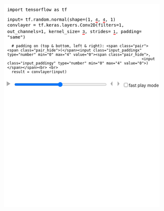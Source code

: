 <style>
  svg {
      #border: 1px solid black;
  }
  .matrix {
      font-family: sans-serif;
      transition: all 700ms ease-in-out;
  }
  .cell rect {
      fill:white;stroke-width:1;stroke:rgb(0,0,0)
  }
  .padding rect {
      stroke: rgba(0, 0, 0, 0.25);
  }
  .padding text {
      fill: lightgray;
  }
  .highlight1 {
      fill:none;stroke-width:4;stroke: rgb(236, 58, 58);stroke-dasharray:10,5;
  }
  .highlight2 {
      fill:rgba(229, 132, 66, 0.25);stroke-width:5;stroke: rgb(229, 132, 66);
  }
  .highlight3 {
      fill:rgba(236, 58, 58, 0.25);stroke-width:2;stroke: rgb(236, 58, 58);;
  }
  .title {
      text-anchor: middle;
  }
  .button_play {
      display: inline-block;
      background: none;
      border: none;
      position: relative;
      top: -3px;
  }
  .button_play path {
      fill: darkgray;
  }
  .button_play:hover path {
      fill: rgb(236, 58, 58);
  }
  .display_vis_input input:not(:hover)::-webkit-outer-spin-button,
  .display_vis_input input:not(:hover)::-webkit-inner-spin-button {
      -webkit-appearance: none;
      margin: 0;
  }
  .display_vis_input input:not(:hover)[type=number] {
      -moz-appearance:textfield;
      width: 1ch;
      margin-right: 0px;
      z-index: 0;
  }
  .display_vis_input input[type=number] {
      width: 4ch;
      border: 0px;
      margin-right: -3ch;
      z-index: 6;
      display: inline-block;
      position: relative;
      padding: 0;
      border-bottom: 2px solid red;
      background: white;
      color: black
  }
  .display_vis_input .pair {
      display: inline-block;
      white-space:nowrap;
          position: relative;
  }
  .display_vis_input .pair .pair_hide {
      max-width: 4em;
      transition: max-width 1s ease-in;
      display: inline-block;
      overflow: hidden;
      position: relative;
      top: 5px;
  }
  .pair:not(:hover) .pair_hide {
      max-width: 0;
  }
  .pairX .pair_hide {
      max-width: 4em;
      transition: max-width 1s ease-in;
  }
  /* Dropdown Button */
  .dropbtn {
    border-bottom: 2px solid red;
  }
  /* The container <div> - needed to position the dropdown content */
  .dropdown {
    position: relative;
    display: inline-block;
  }
  /* Dropdown Content (Hidden by Default) */
  .dropdown-content {
    display: none;
    position: absolute;
    background-color: #f1f1f1;
    min-width: 160px;
    box-shadow: 0px 8px 16px 0px rgba(0,0,0,0.2);
    z-index: 1;
  }
  /* Links inside the dropdown */
  .dropdown-content a {
    color: black;
    padding: 5px 2px;
    text-decoration: none;
    display: block;
  }
  /* Change color of dropdown links on hover */
  .dropdown-content a:hover {background-color: #ddd;}
  /* Show the dropdown menu on hover */
  .dropdown:hover .dropdown-content {display: block;}
</style>
<script src="https://d3js.org/d3.v3.min.js" charset="utf-8" > </script>
<div id="animation_conv_padding" style="background: white">
  <div class="display_vis_input language-python" style="font-family: monospace; color: black; padding: 10px;">
      <!-- padding -->
      import tensorflow as tf <br><br>
      input= tf.random.normal(shape=(1<input class="input_matrixz" type="hidden" min="1" max="3" value="1">, <input class="input_matrixx" type="number" min="3" max="5" value="4">, <input class="input_matrixy" type="number" min="3" max="5" value="4">, 1)<br>
      convlayer = tf.keras.layers.Conv2D(filters=1<input class="input_matrixzB" type="hidden" min="1" max="3" value="1">, out_channels=1<input class="input_filterz" type="hidden" min="1" max="3" value="1">,
      kernel_size= <span class="pair"><span class="pair_hide">(</span><input class="input_filterx" type="number" min="2" max="7" value="3"><span class="pair_hide">,
                                                                      <input class="input_filtery" type="number" min="2" max="7" value="3">)</span></span>,
      strides= <span class="pair"><span class="pair_hide">(</span><input class="input_stridex" type="number" min="1" max="2" value="1"><span class="pair_hide">,
                                                                <input class="input_stridey" type="number" min="1" max="2" value="1">)</span></span>,
      padding= "same") <br>

      # padding on (top & bottom, left & right): <span class="pair"><span class="pair_hide">(</span><input class="input_paddingx" type="number" min="0" max="4" value="0"><span class="pair_hide">,
                                                                 <input class="input_paddingy" type="number" min="0" max="4" value="0">)</span></span><br> <br>
      result = convlayer(input)
  </div>
      <button class="button_play play"><svg width="15" height="15" viewbox="0 0 10 10"><path d="M 1.5,0 9.5,5 1.5,10 z"/></svg></button>
  <button class="button_play pause" style="display: none"><svg width="15" height="15" viewbox="0 0 10 10"><path d="M 0,0 4,0 4,10, 0,10 z"/><path d="M 6,0 10,0 10,10, 6,10 z"/></svg></button>
  <input type="range" min="1" max="100" value="50" class="slider" style="width: 300px; display: inline-block">
  <button class="button_play left"><svg width="7" height="15" viewbox="0 0 4 10"><path d="M 0,5 4,0 4,10 z"/></svg></button>
  <button class="button_play right"><svg width="7" height="15" viewbox="0 0 4 10"><path d="M 0,0 4,5 0,10 z"/></svg></button>
  <input type="checkbox" class="play_fast">fast play mode
  <br/>
  <svg height="0" width="0">
      <defs>
  <marker id="arrowhead" markerWidth="10" markerHeight="7"
  refX="0" refY="1.5" orient="auto" fill="rgb(236, 58, 58)">
    <polygon points="0 0, 4 1.5, 0 3" />
  </marker>
</defs>
  </svg>
  <svg class="image" height="460" width="600">
  </svg>
</div>
<script>
  (function() {
  var dom_target = document.getElementById("animation_conv_padding")
  const divmod = (x, y) => [Math.floor(x / y), x % y];
  var svg = d3.select(dom_target).select(".image")
  var box_s = 50;
  var box_z = 10;
  var show_single_elements = true;
  var group_func = undefined;
  function mulberry32(a) {
      return function() {
        var t = a += 0x6D2B79F5;
        t = Math.imul(t ^ t >>> 15, t | 1);
        t ^= t + Math.imul(t ^ t >>> 7, t | 61);
        return ((t ^ t >>> 14) >>> 0) / 4294967296;
      }
  }
  function numberGenerator(seed, max, digits) {
      var random = mulberry32(seed)
      return () => parseFloat((random() * max).toFixed(digits));
  }
  window.numberGenerator = numberGenerator
  window.mulberry32 = mulberry32
  function generateMatrix2(number, dims) {
      var res = [];
      for (var i = 0; i < dims[0]; i++) {
          if(dims.length == 1)
              res.push(number())
          else
              res.push(generateMatrix2(number, dims.slice(1)));
      }
      return res
  }
  window.generateMatrix2 = generateMatrix2
  function addPadding(matrix, paddingx, paddingy) {
      matrix = JSON.parse(JSON.stringify(matrix));
      var ly = matrix.length; var lx = matrix[0].length;
      for (var i = 0; i < ly; i++) {
          for(var p = 0; p < paddingx; p++) {
              matrix[i].splice(0, 0, 0);
              matrix[i].splice(matrix[i].length, 0, 0);
          }
      }
      for(var p = 0; p < paddingy; p++) {
          matrix.splice(0, 0, []);
          matrix.splice(matrix.length, 0, []);
          for (var i = 0; i < lx + paddingx * 2; i++) {
              matrix[0].push(0);
              matrix[matrix.length - 1].push(0);
          }
      }
      matrix.paddingx = paddingx;
      matrix.paddingy = paddingy;
      return matrix;
  }
  var stride_x = 1;
  var stride_y = 1;
  function convolve(matrix, filter) {
      var ress = [];
      for(var zz = 0; zz < filter.length; zz++) {
          var res = [];
          for (var i = 0; i < parseInt((matrix[0].length - filter[0][0].length + stride_y) / stride_y); i++) {
              res.push([]);
              for (var j = 0; j < parseInt((matrix[0][0].length - filter[0][0][0].length + stride_x) / stride_x); j++) {
                  var answer = 0;
                  var text = "";
                  for (var ii = 0; ii < filter[0][0].length; ii++) {
                      for (var jj = 0; jj < filter[0][0][0].length; jj++) {
                          for (var z = 0; z < matrix.length; z++) {
                              answer += matrix[z][i * stride_y + ii][j * stride_x + jj] * filter[zz][z][ii][jj];
                              text +=matrix[z][i * stride_y + ii][j * stride_x + jj] + "*" + filter[zz][z][ii][jj]+"+";
                          }
                      }
                  }
                  console.log(i, j, text, "=", answer)
                  res[res.length - 1].push(answer.toFixed(1))
              }
          }
          ress.push(res)
      }
      return ress;
  }
  function pool(matrix, filter, func) {
      var res = [];
      for (var i = 0; i < parseInt((matrix.length - filter.length + stride_y) / stride_y); i++) {
          res.push([]);
          for (var j = 0; j < parseInt((matrix[0].length - filter[0].length + stride_x) / stride_x); j++) {
              var answer = [];
              for(var ii = 0; ii < filter.length; ii++) {
                  for(var jj = 0; jj < filter[0].length; jj++) {
                      answer.push(matrix[i* stride_y + ii][j* stride_x + jj]);
                  }
              }
              if(func == "max")
                  res[res.length-1].push(Math.max(...answer))
              else {
                  var sum = 0;
                  for( var ii = 0; ii < answer.length; ii++)
                      sum += answer[ii]; //don't forget to add the base
                  var avg = sum/answer.length;
                  res[res.length-1].push(parseFloat(avg.toFixed(1)));
              }
          }
      }
      return res;
  }
  class Matrix {
      constructor(x, y, matrix, title) {
          this.g = svg.append("g").attr("class", "matrix").attr("transform", `translate(${x}, ${y})`);
          for(var z = 0; z < matrix.length; z++) {
              var gg = this.g.append("g").attr("class", "matrix_layer").attr("transform", `translate(${- z*box_z}, ${+ z*box_z})`);
              for (var j = 0; j < matrix[0].length; j++) {
                  for (var i = 0; i < matrix[0][0].length; i++) {
                      var element = gg.append("g").attr("class", "cell").attr("transform", `translate(${i * box_s}, ${j * box_s})`);
                      var rect = element.append("rect")
                          .attr("class", "number")
                          .attr("x", -box_s / 2 + "px")
                          .attr("y", -box_s / 2 + "px")
                          .attr("width", box_s + "px")
                          .attr("height", box_s + "px")
                      if (i < matrix.paddingx || j < matrix.paddingy || i > matrix[0][0].length - matrix.paddingx - 1 || j > matrix[0].length - matrix.paddingy - 1)
                          element.attr("class", "cell padding")
                      element.append("text").text(matrix[z][j][i]).attr("text-anchor", "middle").attr("alignment-baseline", "center").attr("dy", "0.3em")
                  }
              }
              gg.append("rect").attr("class", "highlight3")
              gg.append("rect").attr("class", "highlight1")
              gg.append("rect").attr("class", "highlight2")
          }
          this.arrow = gg.append("line").attr("transform", `translate(${(-0.5)*box_s}, ${(-0.5+filter.length/2)*box_s})`).attr("marker-end", "url(#arrowhead)").attr("x1", 0).attr("y1", 0).attr("x2", 50).attr("y2", 0)
              .attr("stroke", "#000").attr("stroke-width", 8).attr("stroke", "rgb(236, 58, 58)").style("opacity", 0)
          gg.append("text").attr("class", "title").text(title)
              .attr("x", (matrix[0][0].length/2-0.5)*box_s+"px")
              .attr("y", (matrix[0].length)*box_s+"px")
              .attr("dy", "0em")
          this.highlight2_hidden = true
      }
      setHighlight1(i, j, w, h) {
          if(this.old_i == i && this.old_j == j && this.old_w == w)
              return
          if(i == this.old_i+stride_x || j == this.old_j+stride_y) {
              if (this.old_j == j)
                  this.arrow.attr("x1", this.old_i * box_s).attr("y1", j * box_s)
                      .attr("x2", i * box_s - 30).attr("y2", j * box_s).attr("transform", `translate(${(-0.5) * box_s}, ${(-0.5 + h / 2) * box_s})`)
              else
                  this.arrow.attr("x1", i * box_s).attr("y1", this.old_j * box_s)
                      .attr("x2", i * box_s).attr("y2", j * box_s - 30).attr("transform", `translate(${(-0.5 + w / 2) * box_s}, ${(-0.5) * box_s})`)
              this.arrow.transition().style("opacity", 1)
                  .transition()
                  .duration(1000)
                  .style("opacity", 0)
          }
          this.old_i = i; this.old_j = j; this.old_w = w;
          this.g.selectAll(".highlight1")
              .style("fill", "rgba(236, 58, 58, 0)")
              .transition()
              .duration(1000)
              .attr("x", (-box_s/2+i*box_s)+"px").attr("y", (-box_s/2+j*box_s)+"px")
              .attr("width", box_s*w+"px")
              .attr("height", box_s*h+"px")
              .style("fill", "rgba(236, 58, 58, 0.25)")
          this.g.selectAll(".highlight3")
              .style("opacity", 1)
              .transition()
              .duration(1000)
              .style("opacity", 0)
          this.g.selectAll(".highlight3")
              .transition()
              .delay(900)
              .duration(0)
              .attr("x", (-box_s/2+i*box_s)+"px").attr("y", (-box_s/2+j*box_s)+"px")
              .attr("width", box_s*w+"px")
              .attr("height", box_s*h+"px")
  //            .style("opacity", 1)
      }
      setHighlight2(i, j, w, h) {
          if(this.highlight2_hidden == true) {
              this.g.selectAll(".highlight2")
              .attr("x", (-box_s/2+i*box_s)+"px").attr("y", (-box_s/2+j*box_s)+"px")
              .attr("width", box_s*w+"px")
              .attr("height", box_s*h+"px")
              .transition()
              .duration(1000)
              .style("opacity", 1)
              this.highlight2_hidden = false
              return
          }
          this.g.selectAll(".highlight2")
              .transition()
              .duration(1000)
              .attr("x", (-box_s/2+i*box_s)+"px").attr("y", (-box_s/2+j*box_s)+"px")
              .attr("width", box_s*w+"px")
              .attr("height", box_s*h+"px");
      }
      hideHighlight2() {
          this.highlight2_hidden = true
          this.g.selectAll(".highlight2")
              .transition()
              .duration(1000)
              .style("opacity", 0)
      }
  }
  class Calculation {
      constructor(x, y, matrix, title) {
          this.g = svg.append("g").attr("class", "matrix").attr("transform", `translate(${x}, ${y})`)
          this.g.append("text").text(title).attr("dy", "-1.5em").attr("dx", "2em")
          this.g = this.g.append("text")
          for (var j in matrix) {
              for (var i in matrix[j]) {
                  var element = this.g;
                  var a = element.append("tspan")
                      .text(i+"·"+j)
                  if(i == 0 && j > 0)
                      a.attr("dy", "1.5em").attr("x", 0)
                  if(i == matrix[0].length - 1 && j == matrix.length - 1) {
                      a = element.append("tspan")
                      .attr("dy", "1.5em").attr("x", 0)
                      .text(" = 12 ")
                  }
                  else {
                      a = element.append("tspan")
                          .text(" + ")
                  }
              }
          }
      }
      setText(i, text) {
          d3.select(this.g.selectAll("tspan")[0][i*2]).text(text)
      }
      hideAll() {
          this.g.selectAll("tspan")
              .attr("fill", "white")
      }
      setHighlight1(i) {
          this.g.selectAll("tspan")
              .transition()
              .duration(1000)
              .attr("fill",
              (d, ii) => ii==i*2 ? "rgb(229, 132, 66)" : ii> i*2 ? "white" : "black")
      }
  }
  class CalculationPool {
      constructor(x, y, matrix, title) {
          this.g = svg.append("g").attr("class", "matrix").attr("transform", `translate(${x}, ${y})`)
          this.g.append("text").text(title).attr("dy", "-3em").attr("dx", "-2em")
          this.g.append("text").text(group_func+"([").attr("dy", "-1.5em").attr("dx", "-0.5em")
          this.g = this.g.append("text")
          for (var j in matrix) {
              for (var i in matrix[j]) {
                  var element = this.g;
                  var a = element.append("tspan")
                      .text("")
                  if(i == 0 && j > 0)
                      a.attr("dy", "1.5em").attr("x", 0)
                  if(i == matrix[0].length - 1 && j == matrix.length - 1) {
                      a = element.append("tspan")
                      .attr("dy", "1.5em").attr("x", 0).attr("dx", "-0.5em")
                      .text("")
                  }
                  else {
                      a = element.append("tspan")
                          .text("")
                  }
              }
          }
      }
      setText(i, text) {
          d3.select(this.g.selectAll("tspan")[0][i*2]).text(text)
      }
      hideAll() {
          this.g.selectAll("tspan")
              .attr("fill", "white")
      }
      setHighlight1(i) {
          this.g.selectAll("tspan")
              .transition()
              .duration(1000)
              .attr("fill",
              (d, ii) => ii==i*2 ? "rgb(229, 132, 66)" : ii> i*2 ? "white" : "black")
      }
  }
  var matrix, res, m, f, r, c, last_pos, index_max;
  function init() {
      show_single_elements = dom_target.querySelector(".play_fast").checked == false
      svg.selectAll("*").remove();
      dom_target.querySelector(".input_matrixzB").value = dom_target.querySelector(".input_matrixz").value
      dom_target.querySelector(".input_paddingx").value = Math.floor(dom_target.querySelector(".input_filterx").value / 2)
      dom_target.querySelector(".input_paddingy").value = Math.floor(dom_target.querySelector(".input_filtery").value / 2)
      console.log("dom_target", dom_target)
      console.log("dom_target.querySelector(\".input_filterx\").value)", dom_target.querySelector(".input_filterx").value)
      filter = generateMatrix2(numberGenerator(17, 0.9, 1), [parseInt(dom_target.querySelector(".input_filterz").value), parseInt(dom_target.querySelector(".input_matrixz").value), parseInt(dom_target.querySelector(".input_filtery").value), parseInt(dom_target.querySelector(".input_filterx").value)]);
      if(dom_target.querySelector(".input_filterx").value == dom_target.querySelector(".input_filtery").value)
          dom_target.querySelector(".input_filterx").parentElement.className = "pair"
      else
          dom_target.querySelector(".input_filterx").parentElement.className = "pairX"
      matrix_raw = generateMatrix2(numberGenerator(4, 9, 0), [parseInt(dom_target.querySelector(".input_matrixz").value), parseInt(dom_target.querySelector(".input_matrixy").value), parseInt(dom_target.querySelector(".input_matrixx").value)]);
      matrix = JSON.parse(JSON.stringify(matrix_raw));
      for(var z = 0; z < matrix.length; z++)
          matrix[z] = addPadding(matrix_raw[z], parseInt(dom_target.querySelector(".input_paddingx").value), parseInt(dom_target.querySelector(".input_paddingy").value));
      matrix.paddingx = matrix[0].paddingx
      matrix.paddingy = matrix[0].paddingy
      stride_x = parseInt(dom_target.querySelector(".input_stridex").value)
      stride_y = parseInt(dom_target.querySelector(".input_stridey").value)
      if(dom_target.querySelector(".input_stridex").value == dom_target.querySelector(".input_stridey").value)
          dom_target.querySelector(".input_stridex").parentElement.className = "pair"
      else
          dom_target.querySelector(".input_stridex").parentElement.className = "pairX"
          if(dom_target.querySelector(".input_paddingx").value == dom_target.querySelector(".input_paddingy").value)
          dom_target.querySelector(".input_paddingx").parentElement.className = "pair"
      else
          dom_target.querySelector(".input_paddingx").parentElement.className = "pairX"
      res = convolve(matrix, filter);
          window.matrix = matrix
          window.filter = filter
          window.res = res
      if(group_func != undefined)
          res = [pool(matrix[0], filter[0][0], group_func)]
      m = new Matrix(1*box_s, (1+filter[0][0].length+1.5)*box_s, matrix, "Matrix");
      f = []
      for(var zz = 0; zz < filter.length; zz++)
          f.push(new Matrix((1+(matrix[0][0].length-filter[zz][0][0].length)/2 + zz*(1+filter[zz][0][0].length))*box_s, 1*box_s, filter[zz], group_func == undefined ? (filter.length != 1? `Filter ${zz}` : `Filter`) : "Pooling"));
      if(group_func != undefined)
          f[0].g.selectAll(".cell text").attr("fill", "white")
      console.log("res", res)
      r = new Matrix((2+(matrix[0][0].length)+1)*box_s, (1+filter[0][0].length+1.5)*box_s, res, "Result");
      var c_x = Math.max((1+(matrix[0][0].length))*box_s, (3+filter.length*(1+(filter[0][0].length)))*box_s)
      console.log("m,ax", (1+(matrix[0][0].length)), filter.length*(1+(filter[0][0].length)))
      if(group_func != undefined)
          c = new CalculationPool(c_x, (1+0.5)*box_s, filter[0][0], "Calculation");
      else
          c = new Calculation(c_x, (1+0.5)*box_s, filter[0][0], "Calculation");
      last_pos = undefined;
      if(show_single_elements)
          index_max = filter.length*res[0].length*res[0][0].length*(filter[0][0].length * filter[0][0][0].length + 2)
      else
          index_max = filter.length*res[0].length*res[0][0].length
      window.index_max = index_max
      window.filter = filter
      setHighlights(0, 0)
      svg.attr("width", box_s*(matrix[0][0].length+res[0][0].length+4)+(c.g.node().getBoundingClientRect().width)+"px");
      svg.attr("height", box_s*(matrix[0].length+filter[0][0].length+3.0)+"px");
  }
  init()
  function setHighlights(pos_zz, subpos) {
      var [zz, pos] = divmod(pos_zz, res[0].length*res[0][0].length)
      var [i, j] = divmod(pos, res[0][0].length)
      i *= stride_y;
      j *= stride_x;
      var [j2, i2] = divmod(subpos, filter[0][0][0].length)
      if(last_pos != pos) {
          var answer = 0;
          for(var ii = 0; ii < filter[0][0].length; ii++) {
              for(var jj = 0; jj < filter[0][0][0].length; jj++) {
                  var text = []
                  if(filter[0].length == 1) {
                      for(var z = 0; z < filter[0].length; z++) {
                          if (group_func != undefined)
                              text.push(matrix[0][i + ii][j + jj] + ", ");
                          else
                              text.push(matrix[z][i + ii][j + jj] + " · " + filter[zz][z][ii][jj]);
                      }
                      if (group_func != undefined)
                          c.setText(ii * filter[0][0][0].length + jj, text.join(", "));
                      else
                          c.setText(ii * filter[0][0][0].length + jj, text.join("+"));
                  }
                  else {
                      for (var z = 0; z < filter[0].length; z++) {
                          if (group_func != undefined)
                              text.push(matrix[0][i + ii][j + jj] + ", ");
                          else
                              text.push(matrix[z][i + ii][j + jj] + "·" + filter[zz][z][ii][jj]);
                      }
                      if (group_func != undefined)
                          c.setText(ii * filter[0][0][0].length + jj, text.join(", "));
                      else
                          c.setText(ii * filter[0][0][0].length + jj, "(" + text.join("+") + ")");
                  }
              }
          }
          if(group_func != undefined)
              c.setText(filter[0][0].length * filter[0][0][0].length - 0.5, "   ]) = "+res[zz][i/stride_y][j/stride_x])
          else
              c.setText(filter[0][0].length * filter[0][0][0].length - 0.5, "   = "+res[zz][i/stride_y][j/stride_x])
          c.hideAll();
          last_pos = pos;
      }
      m.setHighlight1(j, i, filter[0][0][0].length, filter[0][0].length)
      for(var zzz = 0; zzz < filter.length; zzz++) {
          console.log(zzz, zz, zzz == zz)
          if (zzz == zz)
              f[zzz].setHighlight1(0, 0, filter[0][0][0].length, filter[0][0].length)
          else
              f[zzz].setHighlight1(0, 0, 0, 0)
      }
      window.f = f
      r.setHighlight1(j/stride_x, i/stride_y, 1, 1)
      r.g.selectAll(".matrix_layer").attr("opacity", (d,i) => i > zz ? 0.2 : 1 )
      r.g.selectAll(".matrix_layer .highlight1").attr("visibility", (d,i)=>i==zz ? "visible" : "hidden")
      r.g.selectAll(".matrix_layer .highlight3").attr("visibility", (d,i)=>i==zz ? "visible" : "hidden")
      window.r = r
      if(subpos < filter[0][0].length * filter[0][0][0].length) {
          m.setHighlight2(j + i2, i + j2, 1, 1)
          if(group_func == undefined)
              for(var zzz = 0; zzz < filter.length; zzz++) {
                  if (zzz == zz)
                      f[zzz].setHighlight2(i2, j2, 1, 1)
                  else
                      f[zzz].hideHighlight2()
              }
          r.g.selectAll(".cell text").attr("fill", (d, i) => i >= pos_zz ? "white" : "black")
          c.setHighlight1(subpos);
      }
      else {
          m.hideHighlight2()
          for(var zzz = 0; zzz < filter.length; zzz++)
              f[zzz].hideHighlight2()
          r.g.selectAll(".cell text").attr("fill", (d, i) => i > pos_zz ? "white" : "black")
          if(subpos > filter[0][0].length * filter[0][0][0].length) {
              c.hideAll()
          }
          else
              c.setHighlight1(subpos);
      }
      function p(x) { console.log(x); return x}
  }
  function animate(frame) {
      dom_target.querySelector("input[type=range]").value = index;
      dom_target.querySelector("input[type=range]").max = index_max - 1;
      dom_target.querySelector("input[type=range]").min = 0;
      if(show_single_elements) {
          var [pos, subpos] = divmod(frame, filter[0][0].length * filter[0][0][0].length + 2)
          setHighlights(pos, subpos);
      }
      else
          setHighlights(frame, filter[0][0].length * filter[0][0][0].length);
  }
  var index = -1
  animate(0)
  var interval = undefined;
  function PlayStep() {
      index += 1;
      if(index >= index_max)
          index = 0;
      animate(index);
  }
  function playPause() {
      if(interval === undefined) {
          dom_target.querySelector(".play").style.display = "none"
          dom_target.querySelector(".pause").style.display = "inline-block"
          interval = window.setInterval(PlayStep, 1000);
          PlayStep();
      }
      else {
          dom_target.querySelector(".play").style.display = "inline-block"
          dom_target.querySelector(".pause").style.display = "none"
          window.clearInterval(interval);
          interval = undefined;
      }
  }
  dom_target.querySelector("input[type=range]").value = 0;
  dom_target.querySelector("input[type=range]").max = index_max;
  dom_target.querySelector("input[type=range]").onchange = (i)=>{var v = parseInt(i.target.value); index = v; animate(v);};
  dom_target.querySelector(".play").onclick = playPause;
  dom_target.querySelector(".pause").onclick = playPause;
  dom_target.querySelector(".left").onclick = ()=>{index > 0 ? index -= 1 : index = index_max-1; animate(index);};
  dom_target.querySelector(".right").onclick = ()=>{index < index_max-1 ? index += 1 : index = 0; animate(index);};
  dom_target.querySelector(".input_filterx").onchange = ()=>{init()}
  dom_target.querySelector(".input_filtery").onchange = ()=>{init()}
  dom_target.querySelector(".input_filterz").onchange = ()=>{init()}
  dom_target.querySelector(".input_matrixx").onchange = ()=>{init()}
  dom_target.querySelector(".input_matrixy").onchange = ()=>{init()}
  dom_target.querySelector(".input_matrixz").onchange = ()=>{init()}
  dom_target.querySelector(".input_matrixzB").onchange = (i)=>{dom_target.querySelector(".input_matrixz").value = parseInt(i.target.value); init();};
  dom_target.querySelector(".input_paddingx").onchange = ()=>{init()}
  dom_target.querySelector(".input_paddingy").onchange = ()=>{init()}
  dom_target.querySelector(".input_stridex").onchange = ()=>{init()}
  dom_target.querySelector(".input_stridey").onchange = ()=>{init()}
  dom_target.querySelector(".play_fast").onchange = ()=>{init()}
      <!--
  dom_target.querySelector(".select_maxpool").onclick = ()=>{group_func="max"; dom_target.querySelector(".dropbtn").innerText = "MaxPool2d"; init()}
  dom_target.querySelector(".select_avgpool").onclick = ()=>{group_func="avg"; dom_target.querySelector(".dropbtn").innerText = "AvgPool2d"; init()}
  -->
  })();
</script>
